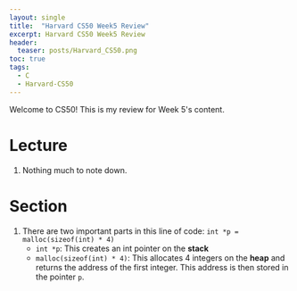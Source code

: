 ```yaml
---
layout: single
title:  "Harvard CS50 Week5 Review"
excerpt: Harvard CS50 Week5 Review
header:
  teaser: posts/Harvard_CS50.png
toc: true
tags:
  - C
  - Harvard-CS50
---
```


Welcome to CS50! This is my review for Week 5's content.

# Lecture
1. Nothing much to note down.

# Section
1. There are two important parts in this line of code: `int *p = malloc(sizeof(int) * 4)`
    - `int *p`: This creates an int pointer on the **stack**
    - `malloc(sizeof(int) * 4)`: This allocates 4 integers on the **heap** and returns the address of the first integer. This address is then stored in the pointer `p`.
